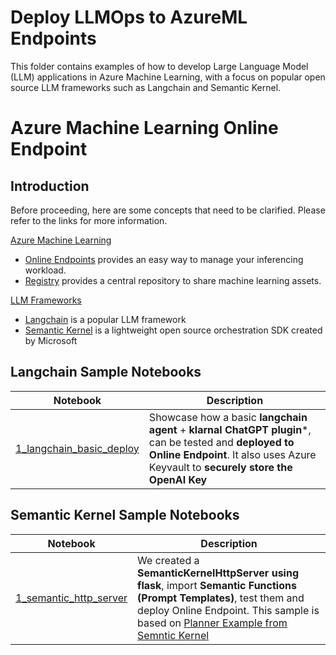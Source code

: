 # Deploy LLMOps to AzureML Endpoints

This folder contains examples of how to develop Large Language Model (LLM) applications in Azure Machine Learning, with a focus on popular open source LLM frameworks such as Langchain and Semantic Kernel.

# Azure Machine Learning Online Endpoint
## Introduction
Before proceeding, here are some concepts that need to be clarified. Please refer to the links for more information.

<u>Azure Machine Learning</u>
* [Online Endpoints](https://learn.microsoft.com/en-us/azure/machine-learning/concept-endpoints-online?view=azureml-api-2) provides an easy way to manage your inferencing workload.
* [Registry](https://learn.microsoft.com/en-us/azure/machine-learning/how-to-manage-registries?view=azureml-api-2&tabs=cli) provides a central repository to share machine learning assets.

<u>LLM Frameworks</u>
* [Langchain](https://python.langchain.com/en/latest/index.html) is a popular LLM framework
* [Semantic Kernel](https://learn.microsoft.com/en-us/semantic-kernel/overview/) is a lightweight open source orchestration SDK created by Microsoft

## Langchain Sample Notebooks
|Notebook|Description|
|-|-|
|[1_langchain_basic_deploy](langchain/1_langchain_basic_deploy.ipynb)|Showcase how a basic **langchain agent** + **klarnal ChatGPT plugin***, can be tested and **deployed to Online Endpoint**. It also uses Azure Keyvault to **securely store the OpenAI Key**|

## Semantic Kernel Sample Notebooks
|Notebook|Description|
|-|-|
|[1_semantic_http_server](semantic-kernel/1_semantic_http_server.ipynb)|We created a **SemanticKernelHttpServer using flask**, import **Semantic Functions (Prompt Templates)**, test them and deploy Online Endpoint. This sample is based on [Planner Example from Semntic Kernel](https://github.com/microsoft/semantic-kernel/blob/main/samples/notebooks/python/05-using-the-planner.ipynb)|